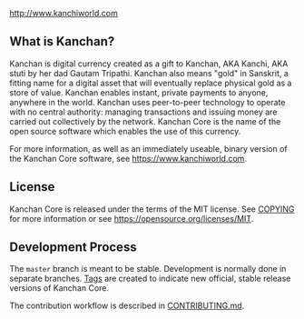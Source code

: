 http://www.kanchiworld.com


What is Kanchan?
-------------
Kanchan is digital currency created as a gift to Kanchan, AKA Kanchi, AKA stuti by her dad
Gautam Tripathi. Kanchan also means "gold" in Sanskrit, a fitting name for a digital asset that
will eventually replace physical gold as a store of value. Kanchan enables instant, private
payments to anyone, anywhere in the world. Kanchan uses peer-to-peer technology
to operate with no central authority: managing transactions and issuing money
are carried out collectively by the network. Kanchan Core is the name of the open
source software which enables the use of this currency.

For more information, as well as an immediately useable, binary version of
the Kanchan Core software, see https://www.kanchiworld.com.


License
-------

Kanchan Core is released under the terms of the MIT license. See [COPYING](COPYING) for more
information or see https://opensource.org/licenses/MIT.

Development Process
-------------------

The `master` branch is meant to be stable. Development is normally done in separate branches.
[Tags](https://github.com/kanchiworld/kanchan/tags) are created to indicate new official,
stable release versions of Kanchan Core.

The contribution workflow is described in [CONTRIBUTING.md](CONTRIBUTING.md).


